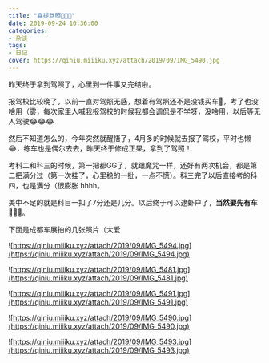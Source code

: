 ```yaml
---
title: "喜提驾照🥳🥳🥳"
date: 2019-09-24 10:36:00
categories:
- 杂谈
tags: 
- 日记
cover: https://qiniu.miiiku.xyz/attach/2019/09/IMG_5490.jpg
---
```


昨天终于拿到驾照了，心里到一件事又完结啦。

报驾校比较晚了，以前一直对驾照无感，想着有驾照还不是没钱买车🚗，考了也没啥用（雾，每次家里人喊我报驾校的时候我都会调侃是不学呀，没啥用，以后等无人驾驶😂😂😂

然后不知道怎么的，今年突然就醒悟了，4月多的时候就去报了驾校，平时也懒😂，练车也是偶尔去去，昨天终于修成正果，拿到了驾照！

考科二和科三的时候，第一把都GG了，就跟魔咒一样，还好有两次机会，都是第二把满分过（第一次挂了，心里稳的一批，一点不慌）。科三完了以后直接考的科四，也是满分（很膨胀 hhhh。

美中不足的就是科目一扣了7分还是几分。以后终于可以逮虾户了，**当然要先有车** 🤒🤒🤒。

下面是成都车展拍的几张照片（大爱

![https://qiniu.miiiku.xyz/attach/2019/09/IMG_5494.jpg](https://qiniu.miiiku.xyz/attach/2019/09/IMG_5494.jpg)

![https://qiniu.miiiku.xyz/attach/2019/09/IMG_5481.jpg](https://qiniu.miiiku.xyz/attach/2019/09/IMG_5481.jpg)

![https://qiniu.miiiku.xyz/attach/2019/09/IMG_5491.jpg](https://qiniu.miiiku.xyz/attach/2019/09/IMG_5491.jpg)

![https://qiniu.miiiku.xyz/attach/2019/09/IMG_5490.jpg](https://qiniu.miiiku.xyz/attach/2019/09/IMG_5490.jpg)

![https://qiniu.miiiku.xyz/attach/2019/09/IMG_5493.jpg](https://qiniu.miiiku.xyz/attach/2019/09/IMG_5493.jpg)